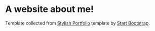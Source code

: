 # A website about me!

Template collected from [Stylish Portfolio](http://startbootstrap.com/template-overviews/stylish-portfolio/) template by [Start Bootstrap](http://startbootstrap.com/).
